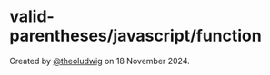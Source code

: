 # valid-parentheses/javascript/function

Created by [@theoludwig](https://github.com/theoludwig) on 18 November 2024.
